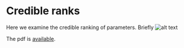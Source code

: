 # Credible ranks

Here we examine the credible ranking of parameters.
Briefly ![alt text](http://docs/finest_order1.png)

The pdf is [available](http://chumbleycode.github.io/chumbleycode.github.io/docs/fcr_apa.pdf).

